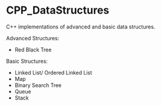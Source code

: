 # CPP_DataStructures
C++ implementations of advanced and basic data structures.

Advanced Structures:
  - Red Black Tree
    
 Basic Structures:
  - Linked List/ Ordered Linked List
  - Map
  - Binary Search Tree
  - Queue
  - Stack
